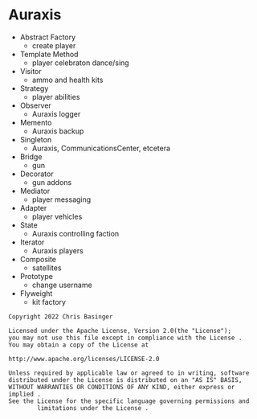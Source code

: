 # Auraxis


- Abstract Factory 
  - create player
- Template Method
  - player celebraton dance/sing
- Visitor
  - ammo and health kits
- Strategy
  - player abilities
- Observer
  - Auraxis logger
- Memento
  - Auraxis backup
- Singleton
  - Auraxis, CommunicationsCenter, etcetera
- Bridge
  - gun
- Decorator
  - gun addons
- Mediator
  - player messaging
- Adapter
  - player vehicles
- State
  - Auraxis controlling faction
- Iterator
  - Auraxis players
- Composite
  - satellites
- Prototype
  - change username
- Flyweight
  - kit factory

```
Copyright 2022 Chris Basinger

Licensed under the Apache License, Version 2.0(the "License");
you may not use this file except in compliance with the License .
You may obtain a copy of the License at

http://www.apache.org/licenses/LICENSE-2.0

Unless required by applicable law or agreed to in writing, software
distributed under the License is distributed on an "AS IS" BASIS,
WITHOUT WARRANTIES OR CONDITIONS OF ANY KIND, either express or implied .
See the License for the specific language governing permissions and
        limitations under the License .
```
